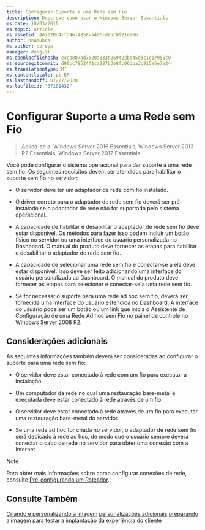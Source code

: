 ```yaml
---
title: Configurar Suporte a uma Rede sem Fio
description: Descreve como usar o Windows Server Essentials
ms.date: 10/03/2016
ms.topic: article
ms.assetid: 4d7020d4-fd46-4858-a406-de5c0f21ea06
author: nnamuhcs
ms.author: coreyp
manager: dongill
ms.openlocfilehash: e4ea807ad7620a333d069422bd45d3c1c17956c0
ms.sourcegitcommit: d99bc78524f1ca287b3e8fc06dba3c915a6e7a24
ms.translationtype: MT
ms.contentlocale: pt-BR
ms.lasthandoff: 07/27/2020
ms.locfileid: "87181432"
---
```

# <a name="configure-support-for-a-wireless-network"></a>Configurar Suporte a uma Rede sem Fio

>Aplica-se a: Windows Server 2016 Essentials, Windows Server 2012 R2 Essentials, Windows Server 2012 Essentials

Você pode configurar o sistema operacional para dar suporte a uma rede sem fio. Os seguintes requisitos devem ser atendidos para habilitar o suporte sem fio no servidor:

-   O servidor deve ter um adaptador de rede com fio instalado.

-   O driver correto para o adaptador de rede sem fio deverá ser pré-instalado se o adaptador de rede não for suportado pelo sistema operacional.

-   A capacidade de habilitar e desabilitar o adaptador de rede sem fio deve estar disponível. Os métodos para fazer isso podem incluir um botão físico no servidor ou uma interface do usuário personalizada no Dashboard. O manual do produto deve fornecer as etapas para habilitar e desabilitar o adaptador de rede sem fio.

-   A capacidade de selecionar uma rede sem fio e conectar-se a ela deve estar disponível. Isso deve ser feito adicionando uma interface do usuário personalizada ao Dashboard. O manual do produto deve fornecer as etapas para selecionar e conectar-se a uma rede sem fio.

-   Se for necessário suporte para uma rede ad hoc sem fio, deverá ser fornecida uma interface do usuário estendida no Dashboard. A interface do usuário pode ser um botão ou um link que inicia o Assistente de Configuração de uma Rede Ad hoc sem Fio no painel de controle no Windows Server 2008 R2.

## <a name="additional-considerations"></a>Considerações adicionais
 As seguintes informações também devem ser consideradas ao configurar o suporte para uma rede sem fio:

-   O servidor deve estar conectado à rede com um fio para executar a instalação.

-   Um computador da rede no qual uma restauração bare-metal é executada deve estar conectado à rede através de um fio.

-   O servidor deve estar conectado à rede através de um fio para executar uma restauração bare-metal do servidor.

-   Se uma rede ad hoc for criada no servidor, o adaptador de rede sem fio será dedicado à rede ad hoc, de modo que o usuário sempre deverá conectar o cabo de rede no servidor para obter uma conexão com a Internet.

> [!NOTE]
>  Para obter mais informações sobre como configurar conexões de rede, consulte [Pré-configurando um Roteador](Preconfiguring-a-Router.md).

## <a name="see-also"></a>Consulte Também
 [Criando e personalizando a imagem](Creating-and-Customizing-the-Image.md) [personalizações adicionais](Additional-Customizations.md) [preparando a imagem para](Preparing-the-Image-for-Deployment.md) [testar a implantação da experiência do cliente](Testing-the-Customer-Experience.md)